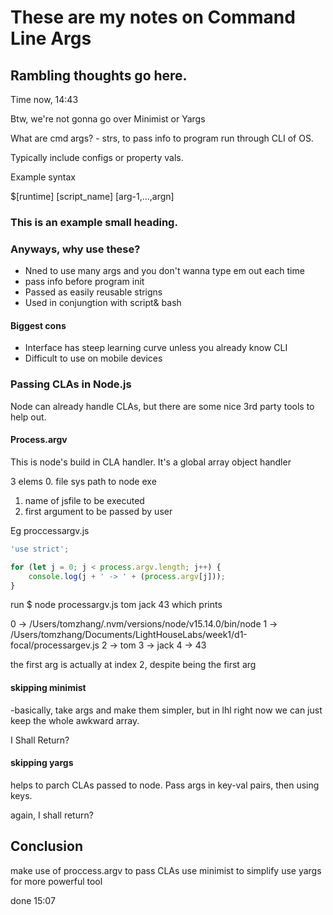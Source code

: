 # These are my notes on Command Line Args

## Rambling thoughts go here.

Time now, 14:43

Btw, we're not gonna go over Minimist or Yargs

What are cmd args? - strs, to pass info to program run through CLI of OS. 

Typically include configs or property vals. 

Example syntax

$[runtime] [script_name] [arg-1,...,argn]
 
### This is an example small heading. 
### Anyways, why use these?

* Nned to use many args and you don't wanna type em out each time
* pass info before program init
* Passed as easily reusable strigns
* Used in conjungtion with script& bash

#### Biggest cons
* Interface has steep learning curve unless you already know CLI
* Difficult to use on mobile devices


### Passing CLAs in Node.js

Node can already handle CLAs, but there are some nice 3rd party tools to help out. 

#### Process.argv
This is node's build in CLA handler.
It's a global array object handler

3 elems
0. file sys path to node exe
1. name of jsfile to be executed
2. first argument to be passed by user

Eg proccessargv.js
``` javascript
'use strict';

for (let j = 0; j < process.argv.length; j++) {
    console.log(j + ' -> ' + (process.argv[j]));
}
```

run $ node processargv.js tom jack 43
which prints 

0 -> /Users/tomzhang/.nvm/versions/node/v15.14.0/bin/node
1 -> /Users/tomzhang/Documents/LightHouseLabs/week1/d1-focal/processargev.js
2 -> tom
3 -> jack
4 -> 43

the first arg is actually at index 2, despite being the first arg

#### skipping minimist
-basically, take args and make them simpler, but in lhl right now we can just keep the whole awkward array.

I Shall Return?

#### skipping yargs
helps to parch CLAs passed to node.
Pass args in key-val pairs, then using keys. 

again, I shall return?


## Conclusion
make use of proccess.argv to pass CLAs
use minimist to simplify
use yargs for more powerful tool

done 15:07
